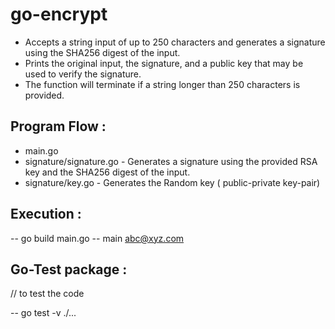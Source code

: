 # go-encrypt

* Accepts a string input of up to 250 characters and generates a signature using the SHA256 digest of the input. 
* Prints the original input, the signature, and a public key that may be used to verify the signature. 
* The function will terminate if a string longer than 250 characters is provided.

Program Flow : 
--------------------------
- main.go 
- signature/signature.go -  Generates a signature using the provided RSA key and the SHA256 digest of the input.
- signature/key.go  - Generates the Random key ( public-private key-pair)

Execution :
--------------------------
-- go build main.go
-- main abc@xyz.com


Go-Test package :
--------------------------
// to test the code 

-- go test -v ./...



